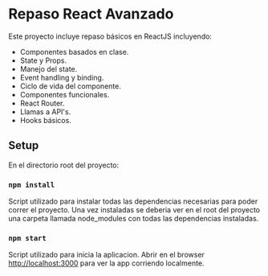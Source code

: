 # Repaso React Avanzado

Este proyecto incluye repaso básicos en ReactJS incluyendo:
- Componentes basados en clase.
- State y Props.
- Manejo del state.
- Event handling y binding.
- Ciclo de vida del componente.
- Componentes funcionales.
- React Router.
- Llamas a API's.
- Hooks básicos.

## Setup

En el directorio root del proyecto:

### `npm install`

Script utilizado para instalar todas las dependencias necesarias para poder correr el proyecto.
Una vez instaladas se deberia ver en el root del proyecto una carpeta llamada node_modules con 
todas las dependencias instaladas.

### `npm start`

Script utilizado para inicia la aplicacion.
Abrir en el browser [http://localhost:3000](http://localhost:3000) para ver la app corriendo localmente.


